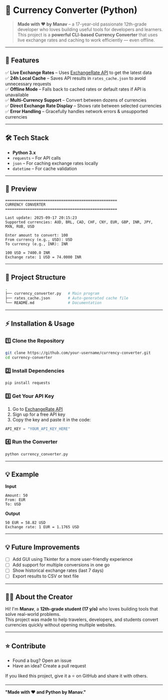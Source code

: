 # 💱 Currency Converter (Python)

> **Made with ❤️ by Manav** – a 17-year-old passionate 12th-grade developer who loves building useful tools for developers and learners.  
> This project is a **powerful CLI-based Currency Converter** that uses live exchange rates and caching to work efficiently — even offline.

---

## 🚀 Features

✅ **Live Exchange Rates** – Uses [ExchangeRate API](https://www.exchangerate-api.com/) to get the latest data  
✅ **24h Local Cache** – Saves API results in `rates_cache.json` to avoid unnecessary requests  
✅ **Offline Mode** – Falls back to cached rates or default rates if API is unavailable  
✅ **Multi-Currency Support** – Convert between dozens of currencies  
✅ **Direct Exchange Rate Display** – Shows rate between selected currencies  
✅ **Error Handling** – Gracefully handles network errors & unsupported currencies  

---

## 🛠️ Tech Stack

- **Python 3.x**
- `requests` – For API calls  
- `json` – For caching exchange rates locally  
- `datetime` – For cache validation  

---

## 📸 Preview

```
==================================================
CURRENCY CONVERTER
==================================================

Last update: 2025-09-17 20:15:23
Supported currencies: AUD, BRL, CAD, CHF, CNY, EUR, GBP, INR, JPY, MXN, RUB, USD

Enter amount to convert: 100
From currency (e.g., USD): USD
To currency (e.g., INR): INR

100 USD = 7400.0 INR
Exchange rate: 1 USD = 74.0000 INR
```

---

## 📂 Project Structure

```bash
.
├── currency_converter.py   # Main program
├── rates_cache.json        # Auto-generated cache file
└── README.md               # Documentation
```

---

## ⚡ Installation & Usage

### 1️⃣ Clone the Repository
```bash
git clone https://github.com/your-username/currency-converter.git
cd currency-converter
```

### 2️⃣ Install Dependencies
```bash
pip install requests
```

### 3️⃣ Get Your API Key
1. Go to [ExchangeRate API](https://www.exchangerate-api.com/)
2. Sign up for a free API key  
3. Copy the key and paste it in the code:
```python
API_KEY = "YOUR_API_KEY_HERE"
```

### 4️⃣ Run the Converter
```bash
python currency_converter.py
```

---

## 💡 Example

**Input**
```
Amount: 50
From: EUR
To: USD
```

**Output**
```
50 EUR = 58.82 USD
Exchange rate: 1 EUR = 1.1765 USD
```

---

## 💡 Future Improvements

- [ ] Add GUI using Tkinter for a more user-friendly experience  
- [ ] Add support for multiple conversions in one go  
- [ ] Show historical exchange rates (last 7 days)  
- [ ] Export results to CSV or text file  

---

## 🧑‍💻 About the Creator

Hi! I'm **Manav**, a **12th-grade student (17 y/o)** who loves building tools that solve real-world problems.  
This project was made to help travelers, developers, and students convert currencies quickly without opening multiple websites.  

---

## ⭐ Contribute

- Found a bug? Open an issue  
- Have an idea? Create a pull request  

If you liked this project, give it a ⭐ on GitHub and share it with others.  

---

**"Made with ❤️ and Python by Manav."**
